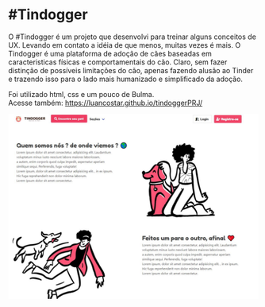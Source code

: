 <h1> #Tindogger </h1>

O #Tindogger é um projeto que desenvolvi para treinar alguns conceitos de UX. Levando em contato a idéia de que menos, muitas vezes é mais.
O Tindogger é uma plataforma de adoção de cães baseadas em caracteristicas físicas e comportamentais do cão. Claro, sem fazer distinção de possíveis limitações do cão,
apenas fazendo alusão ao Tinder e trazendo isso para o lado mais humanizado e simplificado da adoção.

Foi utilizado html, css e um pouco de Bulma. <br>
Acesse também: https://luancostar.github.io/tindoggerPRJ/ 

<img src="https://raw.githubusercontent.com/luancostar/tindoggerPRJ/master/imgfor/preview.JPG">


